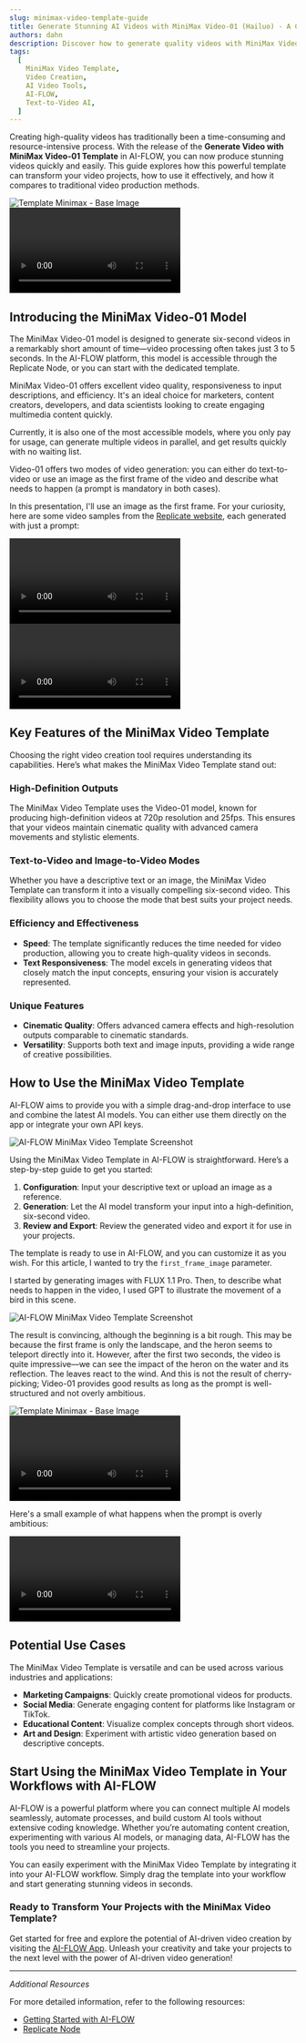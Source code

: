 ```yaml
---
slug: minimax-video-template-guide
title: Generate Stunning AI Videos with MiniMax Video-01 (Hailuo) - A Comprehensive Guide
authors: dahn
description: Discover how to generate quality videos with MiniMax Video-01. This guide covers its features, usage tips, and comparisons with traditional methods to enhance your video projects.
tags:
  [
    MiniMax Video Template,
    Video Creation,
    AI Video Tools,
    AI-FLOW,
    Text-to-Video AI,
  ]
---
```


<head>
  <meta name="twitter:card" content="summary_large_image"/>
  <meta name="twitter:title" content="Transform Your Video Projects with the MiniMax Video Template" />
  <meta name="twitter:description" content="Explore the MiniMax Video Template for efficient, high-quality video creation. Learn about its features, usage, and how it compares to traditional methods." />
  <meta name="twitter:creator" content="@AIFlowApp"/>
  <meta name="twitter:image" content="https://docs.ai-flow.net/img/blog-images/minimax-video-template.png"/>
  <meta name="twitter:image:alt" content="MiniMax Video Template in Action"/>
  <meta property="og:title" content="Transform Your Video Projects with the MiniMax Video Template"/>
  <meta property="og:description" content="Learn how the MiniMax Video Template can enhance your video projects with AI-driven efficiency and quality. Discover its features and integration tips."/>
  <meta property="og:image" content="https://docs.ai-flow.net/img/blog-images/minimax-video-template.png"/>
</head>

Creating high-quality videos has traditionally been a time-consuming and resource-intensive process. With the release of the **Generate Video with MiniMax Video-01 Template** in AI-FLOW, you can now produce stunning videos quickly and easily. This guide explores how this powerful template can transform your video projects, how to use it effectively, and how it compares to traditional video production methods.

<div class="flex flex-row justify-center gap-4 w-full md:w-[50%]">
    <span class="flex flex-1 justify-center items-center">
        <img src="/img/blog-images/minimax-video-template-guide-0.png" alt="Template Minimax - Base Image" class="w-full max-w-[468px] h-auto object-cover"/>
    </span>
    <span class="flex flex-1 justify-center items-center">
        <video controls autoPlay loop class="w-full max-w-[468px] h-auto object-cover" alt="Template Minimax - Video generated">
            <source src="/img/blog-images/minimax-video-template-guide-4.mp4" type="video/mp4"/>
        </video>
    </span>
</div>

## Introducing the MiniMax Video-01 Model

The MiniMax Video-01 model is designed to generate six-second videos in a remarkably short amount of time—video processing often takes just 3 to 5 seconds. In the AI-FLOW platform, this model is accessible through the Replicate Node, or you can start with the dedicated template.

MiniMax Video-01 offers excellent video quality, responsiveness to input descriptions, and efficiency. It's an ideal choice for marketers, content creators, developers, and data scientists looking to create engaging multimedia content quickly.

Currently, it is also one of the most accessible models, where you only pay for usage, can generate multiple videos in parallel, and get results quickly with no waiting list.

Video-01 offers two modes of video generation: you can either do text-to-video or use an image as the first frame of the video and describe what needs to happen (a prompt is mandatory in both cases).

In this presentation, I'll use an image as the first frame. For your curiosity, here are some video samples from the [Replicate website](https://replicate.com/minimax/video-01), each generated with just a prompt:

<div class="flex flex-row justify-center gap-4 w-full md:w-[50%]">
    <span class="flex flex-1 justify-center items-center">
        <video controls autoPlay loop class="w-full max-w-[468px] h-auto object-cover" alt="Template Minimax - Video sample 1">
            <source src="/img/blog-images/minimax-video-template-guide-5.mp4" type="video/mp4"/>
        </video>
    </span>
    <span class="flex flex-1 justify-center items-center">
        <video controls autoPlay loop class="w-full max-w-[468px] h-auto object-cover" alt="Template Minimax - Video sample 2">
            <source src="/img/blog-images/minimax-video-template-guide-6.mp4" type="video/mp4"/>
        </video>
    </span>
</div>

## Key Features of the MiniMax Video Template

Choosing the right video creation tool requires understanding its capabilities. Here’s what makes the MiniMax Video Template stand out:

### High-Definition Outputs

The MiniMax Video Template uses the Video-01 model, known for producing high-definition videos at 720p resolution and 25fps. This ensures that your videos maintain cinematic quality with advanced camera movements and stylistic elements.

### Text-to-Video and Image-to-Video Modes

Whether you have a descriptive text or an image, the MiniMax Video Template can transform it into a visually compelling six-second video. This flexibility allows you to choose the mode that best suits your project needs.

### Efficiency and Effectiveness

- **Speed**: The template significantly reduces the time needed for video production, allowing you to create high-quality videos in seconds.
- **Text Responsiveness**: The model excels in generating videos that closely match the input concepts, ensuring your vision is accurately represented.

### Unique Features

- **Cinematic Quality**: Offers advanced camera effects and high-resolution outputs comparable to cinematic standards.
- **Versatility**: Supports both text and image inputs, providing a wide range of creative possibilities.

## How to Use the MiniMax Video Template

AI-FLOW aims to provide you with a simple drag-and-drop interface to use and combine the latest AI models. You can either use them directly on the app or integrate your own API keys.

![AI-FLOW MiniMax Video Template Screenshot](/img/blog-images/minimax-video-template-guide-7.png)

Using the MiniMax Video Template in AI-FLOW is straightforward. Here’s a step-by-step guide to get you started:

1. **Configuration**: Input your descriptive text or upload an image as a reference.
2. **Generation**: Let the AI model transform your input into a high-definition, six-second video.
3. **Review and Export**: Review the generated video and export it for use in your projects.

The template is ready to use in AI-FLOW, and you can customize it as you wish. For this article, I wanted to try the `first_frame_image` parameter.

I started by generating images with FLUX 1.1 Pro. Then, to describe what needs to happen in the video, I used GPT to illustrate the movement of a bird in this scene.

![AI-FLOW MiniMax Video Template Screenshot](/img/blog-images/minimax-video-template-guide-3.png)

The result is convincing, although the beginning is a bit rough. This may be because the first frame is only the landscape, and the heron seems to teleport directly into it. However, after the first two seconds, the video is quite impressive—we can see the impact of the heron on the water and its reflection. The leaves react to the wind. And this is not the result of cherry-picking; Video-01 provides good results as long as the prompt is well-structured and not overly ambitious.

<div class="flex flex-row justify-center gap-4 w-full md:w-[50%]">
    <span class="flex flex-1 justify-center items-center">
        <img src="/img/blog-images/minimax-video-template-guide-0.png" alt="Template Minimax - Base Image" class="w-full max-w-[468px] h-auto object-cover"/>
    </span>
    <span class="flex flex-1 justify-center items-center">
        <video controls autoPlay loop class="w-full max-w-[468px] h-auto object-cover" alt="Template Minimax - Generated Video">
            <source src="/img/blog-images/minimax-video-template-guide-4.mp4" type="video/mp4"/>
        </video>
    </span>
</div>

Here's a small example of what happens when the prompt is overly ambitious:

<video controls autoPlay loop class="w-[300px] h-auto object-cover" alt="Template Minimax - Overly Ambitious Prompt">
    <source src="/img/blog-images/minimax-video-template-guide-8.mp4" type="video/mp4"/>
</video>

## Potential Use Cases

The MiniMax Video Template is versatile and can be used across various industries and applications:

- **Marketing Campaigns**: Quickly create promotional videos for products.
- **Social Media**: Generate engaging content for platforms like Instagram or TikTok.
- **Educational Content**: Visualize complex concepts through short videos.
- **Art and Design**: Experiment with artistic video generation based on descriptive concepts.

## Start Using the MiniMax Video Template in Your Workflows with AI-FLOW

AI-FLOW is a powerful platform where you can connect multiple AI models seamlessly, automate processes, and build custom AI tools without extensive coding knowledge. Whether you’re automating content creation, experimenting with various AI models, or managing data, AI-FLOW has the tools you need to streamline your projects.

You can easily experiment with the MiniMax Video Template by integrating it into your AI-FLOW workflow. Simply drag the template into your workflow and start generating stunning videos in seconds.

### Ready to Transform Your Projects with the MiniMax Video Template?

Get started for free and explore the potential of AI-driven video creation by visiting the [AI-FLOW App](https://app.ai-flow.net/). Unleash your creativity and take your projects to the next level with the power of AI-driven video generation!

---

_Additional Resources_

For more detailed information, refer to the following resources:

- [Getting Started with AI-FLOW](/blog/getting-started-with-ai-flow)
- [Replicate Node](/blog/replicate-node)
